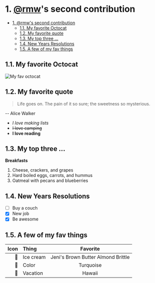# 1. [@rmw](https://github.com/rmw)'s second contribution

- [1. @rmw's second contribution](#1-rmws-second-contribution)
  - [1.1. My favorite Octocat](#11-my-favorite-octocat)
  - [1.2. My favorite quote](#12-my-favorite-quote)
  - [1.3. My top three ...](#13-my-top-three-)
  - [1.4. New Years Resolutions](#14-new-years-resolutions)
  - [1.5. A few of my fav things](#15-a-few-of-my-fav-things)

## 1.1. My favorite Octocat

![My fav octocat](https://octodex.github.com/images/kimonotocat.png)

## 1.2. My favorite quote

> Life goes on. The pain of it so sure; the sweetness so mysterious.

-- Alice Walker

- _I love making lists_
- ~~I love camping~~
- **I love reading**

## 1.3. My top three ...

**Breakfasts**

1. Cheese, crackers, and grapes
2. Hard boiled eggs, carrots, and hummus
3. Oatmeal with pecans and blueberries

## 1.4. New Years Resolutions

- [ ] Buy a couch
- [x] New job
- [x] Be awesome

## 1.5. A few of my fav things

| Icon | Thing     |              Favorite              |
| ---: | :-------- | :--------------------------------: |
|    🍨 | Ice cream | Jeni's Brown Butter Almond Brittle |
|    🎨 | Color     |             Turquoise              |
|    🌴 | Vacation  |               Hawaii               |

